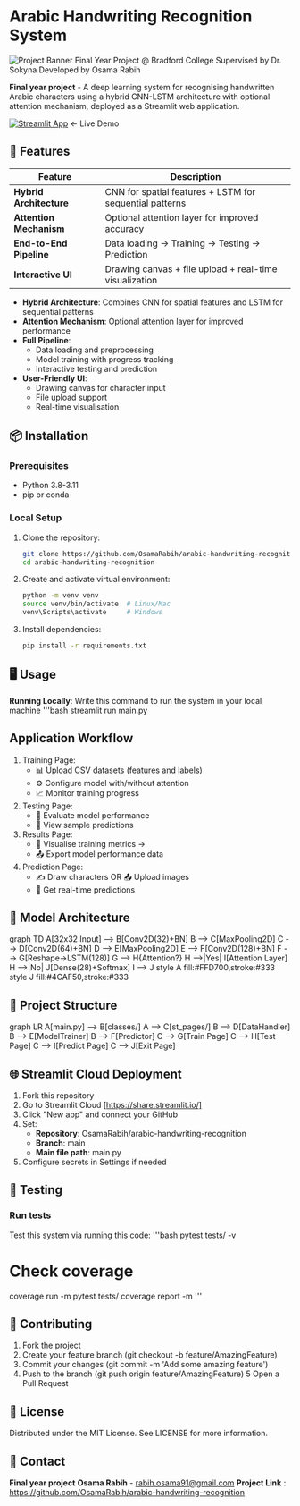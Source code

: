 # Arabic Handwriting Recognition System

![Project Banner](https://via.placeholder.com/1200x400/2D3748/FFFFFF?text=Arabic+Handwriting+Recognition+with+CNN-LSTM+and+Attention+Mechanism)
Final Year Project @ Bradford College
Supervised by Dr. Sokyna
Developed by Osama Rabih

**Final year project** - A deep learning system for recognising handwritten Arabic characters using a hybrid CNN-LSTM architecture with optional attention mechanism, deployed as a Streamlit web application.

[![Streamlit App](https://static.streamlit.io/badges/streamlit_badge_black_white.svg)](https://arabic-handwriting-recognition.streamlit.app/) ← Live Demo


## 🚀 Features
| Feature | Description |
|---------|-------------|
| **Hybrid Architecture** | CNN for spatial features + LSTM for sequential patterns |
| **Attention Mechanism** | Optional attention layer for improved accuracy |
| **End-to-End Pipeline** | Data loading → Training → Testing → Prediction |
| **Interactive UI** | Drawing canvas + file upload + real-time visualization | 

  - **Hybrid Architecture**: Combines CNN for spatial features and LSTM for sequential patterns
  - **Attention Mechanism**: Optional attention layer for improved performance
  - **Full Pipeline**: 
    - Data loading and preprocessing
    - Model training with progress tracking
    - Interactive testing and prediction
  - **User-Friendly UI**: 
    - Drawing canvas for character input
    - File upload support
    - Real-time visualisation 

## 📦 Installation
### Prerequisites
  - Python 3.8-3.11
  - pip or conda

### Local Setup
1. Clone the repository:
   ```bash
   git clone https://github.com/OsamaRabih/arabic-handwriting-recognition.git
   cd arabic-handwriting-recognition
2. Create and activate virtual environment:
   ```bash
   python -m venv venv
   source venv/bin/activate  # Linux/Mac
   venv\Scripts\activate     # Windows
3. Install dependencies:
   ```bash
   pip install -r requirements.txt

## 🖥️ Usage
**Running Locally**: Write this command to run the system in your local machine
'''bash
streamlit run main.py

## Application Workflow

1. Training Page:
    - 📊 Upload CSV datasets (features and labels)
    - ⚙️ Configure model with/without attention
    - 📈 Monitor training progress
2. Testing Page:
    - 🧪 Evaluate model performance
    - 👀 View sample predictions
3. Results Page:
    - 👀 Visualise training metrics →
    - 📤 Export model performance data
4. Prediction Page: 
    - ✍️ Draw characters OR 📤 Upload images
    - 🔮 Get real-time predictions

## 🧠 Model Architecture
graph TD
    A[32x32 Input] --> B[Conv2D(32)+BN]
    B --> C[MaxPooling2D]
    C --> D[Conv2D(64)+BN]
    D --> E[MaxPooling2D]
    E --> F[Conv2D(128)+BN]
    F --> G[Reshape→LSTM(128)]
    G --> H{Attention?}
    H -->|Yes| I[Attention Layer]
    H -->|No| J[Dense(28)+Softmax]
    I --> J
    style A fill:#FFD700,stroke:#333
    style J fill:#4CAF50,stroke:#333


## 📂 Project Structure
graph LR
    A[main.py] --> B[classes/]
    A --> C[st_pages/]
    B --> D[DataHandler]
    B --> E[ModelTrainer]
    B --> F[Predictor]
    C --> G[Train Page]
    C --> H[Test Page]
    C --> I[Predict Page]
    C --> J[Exit Page]

## 🌐 Streamlit Cloud Deployment
1. Fork this repository
2. Go to Streamlit Cloud [https://share.streamlit.io/]
3. Click "New app" and connect your GitHub
4. Set:
    - **Repository**: OsamaRabih/arabic-handwriting-recognition
    - **Branch**: main
    - **Main file path**: main.py
5. Configure secrets in Settings if needed

## 🧪 Testing
### Run tests
Test this system via running this code:
'''bash
pytest tests/ -v
# Check coverage
coverage run -m pytest tests/
coverage report -m
'''

## 🤝 Contributing
1. Fork the project
2. Create your feature branch (git checkout -b feature/AmazingFeature)
3. Commit your changes (git commit -m 'Add some amazing feature')
4. Push to the branch (git push origin feature/AmazingFeature)
5 Open a Pull Request

## 📜 License
Distributed under the MIT License. See LICENSE for more information.

## 📧 Contact
**Final year project**
**Osama Rabih** - rabih.osama91@gmail.com
**Project Link** : https://github.com/OsamaRabih/arabic-handwriting-recognition





   
